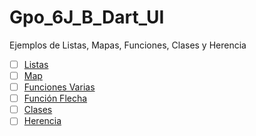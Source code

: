 # Gpo_6J_B_Dart_UI
Ejemplos de Listas, Mapas, Funciones, Clases y Herencia

- [ ] [Listas](https://dartpad.dartlang.org/ecbb678322b81d569ab5998dac01a76e)
- [ ] [Map](https://dartpad.dartlang.org/17f62853a124e86016791f7c2db2e0fe)
- [ ] [Funciones Varias](https://dartpad.dartlang.org/13114fec2b55b91dd8a268a527523007)
- [ ] [Función Flecha](https://dartpad.dartlang.org/399caf4f37bd26509de0996699426069)
- [ ] [Clases](https://dartpad.dartlang.org/c5c584e0147e8699d3dd6fcad4334ca8)
- [ ] [Herencia](https://dartpad.dartlang.org/d6c72d2c2b4cf0a3a7ef8744c1a163bb)
